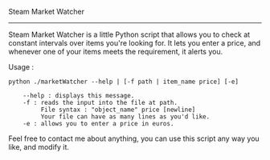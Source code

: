 Steam Market Watcher
- - - - -  - - - - - 

Steam Market Watcher is a little Python script that allows you to check at constant intervals over items you're looking for. It lets you enter a price, and whenever one of your items meets the requirement, it alerts you.

Usage :

    python ./marketWatcher --help | [-f path | item_name price] [-e]

        --help : displays this message.
        -f : reads the input into the file at path.
             File syntax : "object_name" price [newline]
             Your file can have as many lines as you'd like.
        -e : allows you to enter a price in euros.

Feel free to contact me about anything, you can use this script any way you like, and modify it.
